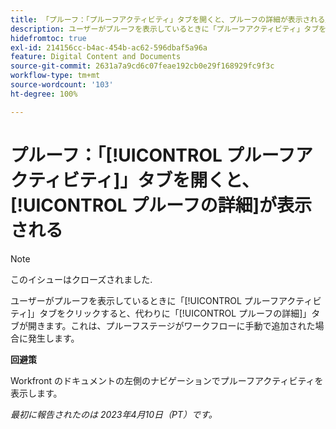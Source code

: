 ```yaml
---
title: 「プルーフ：「プルーフアクティビティ」タブを開くと、プルーフの詳細が表示される」
description: ユーザーがプルーフを表示しているときに「プルーフアクティビティ」タブをクリックすると、代わりに「プルーフの詳細」タブが開きます。これは、プルーフステージがワークフローに手動で追加された場合に発生します。
hidefromtoc: true
exl-id: 214156cc-b4ac-454b-ac62-596dbaf5a96a
feature: Digital Content and Documents
source-git-commit: 2631a7a9cd6c07feae192cb0e29f168929fc9f3c
workflow-type: tm+mt
source-wordcount: '103'
ht-degree: 100%

---
```


# プルーフ：「[!UICONTROL プルーフアクティビティ]」タブを開くと、[!UICONTROL プルーフの詳細]が表示される

<!--This article is on WF and WFP TOCs-->

<!--Valid issue, live for workaround-->

>[!NOTE]
>
>このイシューはクローズされました.

ユーザーがプルーフを表示しているときに「[!UICONTROL プルーフアクティビティ]」タブをクリックすると、代わりに「[!UICONTROL プルーフの詳細]」タブが開きます。これは、プルーフステージがワークフローに手動で追加された場合に発生します。

**回避策**

Workfront のドキュメントの左側のナビゲーションでプルーフアクティビティを表示します。

_最初に報告されたのは 2023年4月10日（PT）です。_
